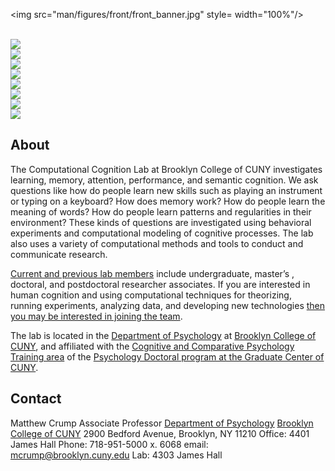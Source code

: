 
<!-- README.md is generated from README.Rmd. Please edit that file -->
<img src="man/figures/front/front_banner.jpg" style= width="100%"/>
<style type="text/css">
.headericons {
  width: 100%;
}

.hovericon:hover { 
  background-color: #e9c0fc;
  border-radius: 5px;
}
</style>

<br>

<div class="container">

<div class="row headericons">

<div class="col">

<a href="https://www.crumplab.com/articles/People.html">
<img src="man/figures/front/people-logos_black.png" class="hovericon"/>
</a>

</div>

<div class="col">

<a href="https://www.crumplab.com/articles/Publications.html">
<img src="man/figures/front/publications-logos_black.png" class="hovericon"/>
</a>

</div>

<div class="col">

<a href="https://www.crumplab.com/articles/Books.html">
<img src="man/figures/front/books.png" class="hovericon"/>
</a>

</div>

<div class="col">

<a href="https://www.crumplab.com/articles/Courses.html">
<img src="man/figures/front/courses.png" class="hovericon"/>
</a>

</div>

</div>

<div class="row">

<div class="col">

<a href="https://www.crumplab.com/articles/Apps.html">
<img src="man/figures/front/apps.png" class="hovericon"/>
</a>

</div>

<div class="col">

<a href="https://www.crumplab.com/articles/Opportunities.html">
<img src="man/figures/front/join.png" class="hovericon"/>
</a>

</div>

<div class="col">

<a href="https://www.crumplab.com/index.html#contact">
<img src="man/figures/front/contact-logos_black.png" class="hovericon"/>
</a>

</div>

<div class="col">

<a href="https://www.youtube.com/c/CrumpsComputationalCognitionLab?sub_confirmation=1">
<img src="man/figures/front/youtube.png" class="hovericon"/>
</a>

</div>

</div>

</div>

## About

The Computational Cognition Lab at Brooklyn College of CUNY investigates
learning, memory, attention, performance, and semantic cognition. We ask
questions like how do people learn new skills such as playing an
instrument or typing on a keyboard? How does memory work? How do people
learn the meaning of words? How do people learn patterns and
regularities in their environment? These kinds of questions are
investigated using behavioral experiments and computational modeling of
cognitive processes. The lab also uses a variety of computational
methods and tools to conduct and communicate research.

[Current and previous lab
members](https://crumplab.github.io/People.html) include undergraduate,
master’s , doctoral, and postdoctoral researcher associates. If you are
interested in human cognition and using computational techniques for
theorizing, running experiments, analyzing data, and developing new
technologies [then you may be interested in joining the
team](https://crumplab.github.io/Opportunities.html).

The lab is located in the [Department of
Psychology](http://www.brooklyn.cuny.edu/web/academics/schools/naturalsciences/undergraduate/psychology.php)
at [Brooklyn College of CUNY](http://www.brooklyn.cuny.edu/), and
affiliated with the [Cognitive and Comparative Psychology Training
area](https://ccp-cuny.github.io) of the [Psychology Doctoral program at
the Graduate Center of
CUNY](https://www.gc.cuny.edu/Page-Elements/Academics-Research-Centers-Initiatives/Doctoral-Programs/Psychology/Training-Areas/Cognitive-and-Comparative-Psychology).

## Contact

Matthew Crump Associate Professor [Department of
Psychology](http://www.brooklyn.cuny.edu/web/academics/schools/naturalsciences/undergraduate/psychology.php)
[Brooklyn College of CUNY](http://www.brooklyn.cuny.edu/) 2900 Bedford
Avenue, Brooklyn, NY 11210 Office: 4401 James Hall Phone: 718-951-5000
x. 6068 email: <mcrump@brooklyn.cuny.edu> Lab: 4303 James Hall

